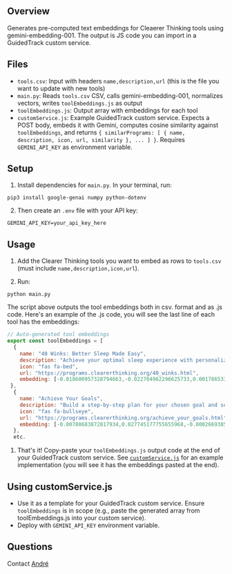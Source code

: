 ## Overview
Generates pre-computed text embeddings for Cleaerer Thinking tools using gemini-embedding-001. The output is JS code you can import in a GuidedTrack custom service.

## Files
- `tools.csv`: Input with headers `name,description,url` (this is the file you want to update with new tools)
- `main.py`: Reads `tools.csv` CSV, calls gemini-embedding-001, normalizes vectors, writes `toolEmbeddings.js` as output
- `toolEmbeddings.js`: Output array with embeddings for each tool
 - `customService.js`: Example GuidedTrack custom service. Expects a POST body, embeds it with Gemini, computes cosine similarity against `toolEmbeddings`, and returns `{ similarPrograms: [ { name, description, icon, url, similarity }, ... ] }`. Requires `GEMINI_API_KEY` as environment variable.

## Setup
1. Install dependencies for `main.py`. In your terminal, run:
```
pip3 install google-genai numpy python-dotenv
```
2. Then create an `.env` file with your API key:
```
GEMINI_API_KEY=your_api_key_here
```

## Usage
1. Add the Clearer Thinking tools you want to embed as rows to `tools.csv` (must include `name,description,icon,url`).

2. Run:
```
python main.py
```
The script above outputs the tool embeddings both in csv. format and as .js code. Here's an example of the .js code, you will see the last line of each tool has the embeddings:
```customService.js
// Auto-generated tool embeddings
export const toolEmbeddings = [
  {
    name: "40 Winks: Better Sleep Made Easy",
    description: "Achieve your optimal sleep experience with personalized recommendations based on your specific situation.",
    icon: "fas fa-bed",
    url: "https://programs.clearerthinking.org/40_winks.html",
    embedding: [-0.018600957328794663,-0.022704962296625733,0.0017865335355843953,-0.1320592178539956,-0.004145144440923949,...]
 },
  {
    name: "Achieve Your Goals",
    description: "Build a step-by-step plan for your chosen goal and set milestone reminders to track your progress.",
    icon: "fas fa-bullseye",
    url: "https://programs.clearerthinking.org/achieve_your_goals.html",
    embedding: [-0.00788683872817934,0.027745177755655968,-0.00026693852563894257, [...]
  },
  etc.
```


1. That's it! Copy-paste your `toolEmbeddings.js` output code at the end of your GuidedTrack custom service. See [`customService.js`](customService.js) for an example implementation (you will see it has the embeddings pasted at the end).

## Using customService.js
- Use it as a template for your GuidedTrack custom service. Ensure `toolEmbeddings` is in scope (e.g., paste the generated array from toolEmbeddings.js into your custom service).
- Deploy with `GEMINI_API_KEY` environment variable.

## Questions
Contact [André](https://andreferretti.com/)